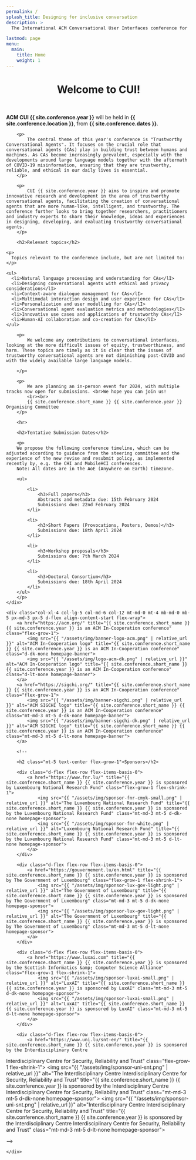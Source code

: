 ```yaml
---
permalink: /
splash_title: Designing for inclusive conversation
description: > 
  The International ACM Conversational User Interfaces conference for !!conference.year!! will take place in !!conference.location!! from !!conference.dates!!.

lastmod: page
menu:
  main:
    title: Home
    weight: 1
---
```


<h1 style="text-align: center;">Welcome to CUI!</h1>

<br>
  
<div class="row">
    <!-- <div class="col-xl-12 col-lg-12 col-md-12 col-12"> -->
    <div class="col-xl-8 col-lg-7 col-12">
        <p>
            <strong>ACM CUI {{ site.conference.year }}</strong> will be held in <strong>{{ site.conference.location }}</strong>, from <strong>{{ site.conference.dates }}</strong>. 
        </p>

        <p>
            The central theme of this year's conference is "Trustworthy Conversational Agents". It focuses on the crucial role that conversational agents (CAs) play in building trust between humans and machines. As CAs become increasingly prevalent, especially with the developments around large language models together with the aftermath of COVID-19 misinformation, ensuring that they are trustworthy, reliable, and ethical in our daily lives is essential.
        </p>
        
        <p>
            CUI {{ site.conference.year }} aims to inspire and promote innovative research and development in the area of trustworthy conversational agents, facilitating the creation of conversational agents that are more human-like, intelligent, and trustworthy. The conference further looks to bring together researchers, practitioners and industry experts to share their knowledge, ideas and experiences in designing, developing, and evaluating trustworthy conversational agents.
        </p>
        
        <h2>Relevant topics</h2>
    
    <p>
      Topics relevant to the conference include, but are not limited to:
    </p>
    
	<ul>
      <li>Natural language processing and understanding for CAs</lI>
      <li>Designing conversational agents with ethical and privacy considerations</lI>
      <li>Context-aware dialogue management for CAs</lI>
      <li>Multimodal interaction design and user experience for CAs</lI>
      <li>Personalization and user modelling for CAs</lI>
      <li>Conversational agent evaluation metrics and methodologies</lI>
      <li>Innovative use cases and applications of trustworthy CAs</lI>
      <li>Human-AI collaboration and co-creation for CAs</lI>
    </ul>
		
		<p>
			We welcome any contributions to conversational interfaces, looking at the more difficult issues of equity, trustworthiness, and harm. These topics are timely as it is clear that the issues of trustworthy conversational agents are not diminishing post-COVID and with the widely available large language models.

		</p>

		<p>
			We are planning an in-person event for 2024, with multiple tracks now open for submissions. <br>We hope you can join us!
			<br><br>
			{{ site.conference.short_name }} {{ site.conference.year }} Organising Committee
		</p>

		<hr>

		<h2>Tentative Submission Dates</h2>

		<p>
		We propose the following conference timeline, which can be adjusted according to guidance from the steering committee and the experience of the new revise and resubmit policy, as implemented recently by, e.g. the CHI and MobileHCI conferences.
		Note: All dates are in the AoE (Anywhere on Earth) timezone.

		<ul>

			<li>
				<h3>Full papers</h3>
				Abstracts and metadata due: 15th February 2024
				Submissions due: 22nd February 2024
			</li>

			<li>
				<h3>Short Papers (Provocations, Posters, Demos)</h3>
				Submissions due: 18th April 2024
			</li>

			<li>
				<h3>Workshop proposals</h3>
				Submissions due: 7th March 2024
			</li>

			<li>
				<h3>Doctoral Consortium</h3>
				Submissions due: 18th April 2024
			</li>
		</ul>
		</p>
	</div>

	<div class="col-xl-4 col-lg-5 col-md-6 col-12 mt-md-0 mt-4 mb-md-0 mb-5 px-md-3 px-5 d-flex align-content-start flex-wrap">
		<a href="https://acm.org/" title="{{ site.conference.short_name }} {{ site.conference.year }} is an ACM In-Cooperation conference" class="flex-grow-1">
			<img src="{{ "/assets/img/banner-logo-acm.png" | relative_url }}" alt="ACM In-Cooperation logo" title="{{ site.conference.short_name }} {{ site.conference.year }} is an ACM In-Cooperation conference" class="d-dk-none homepage-banner">
			<img src="{{ "/assets/img/logo-acm-dk.png" | relative_url }}" alt="ACM In-Cooperation logo" title="{{ site.conference.short_name }} {{ site.conference.year }} is an ACM In-Cooperation conference" class="d-lt-none homepage-banner">
		</a>
		<a href="https://sigchi.org/" title="{{ site.conference.short_name }} {{ site.conference.year }} is an ACM In-Cooperation conference" class="flex-grow-1">
			<img src="{{ "/assets/img/banner-sigchi.png" | relative_url }}" alt="ACM SIGCHI logo" title="{{ site.conference.short_name }} {{ site.conference.year }} is an ACM In-Cooperation conference" class="mt-md-3 mt-5 d-dk-none homepage-banner">
			<img src="{{ "/assets/img/banner-sigchi-dk.png" | relative_url }}" alt="ACM SIGCHI logo" title="{{ site.conference.short_name }} {{ site.conference.year }} is an ACM In-Cooperation conference" class="mt-md-3 mt-5 d-lt-none homepage-banner">
		</a>
	
		<!--
		
		<h2 class="mt-5 text-center flex-grow-1">Sponsors</h2>
		
		<div class="d-flex flex-row flex-items-basis-0">
			<a href="https://www.fnr.lu/" title="{{ site.conference.short_name }} {{ site.conference.year }} is sponsored by Luxembourg National Research Fund" class="flex-grow-1 flex-shrink-1">
				<img src="{{ "/assets/img/sponsor-fnr-cmyk-small.png" | relative_url }}" alt="The Luxembourg National Research Fund" title="{{ site.conference.short_name }} {{ site.conference.year }} is sponsored by the Luxembourg National Research Fund" class="mt-md-3 mt-5 d-dk-none homepage-sponsor">
				<img src="{{ "/assets/img/sponsor-fnr-white.png" | relative_url }}" alt="Luxembourg National Research Fund" title="{{ site.conference.short_name }} {{ site.conference.year }} is sponsored by the Luxembourg National Research Fund" class="mt-md-3 mt-5 d-lt-none homepage-sponsor">
			</a>
		</div>
		
		<div class="d-flex flex-row flex-items-basis-0">
			<a href="https://gouvernement.lu/en.html" title="{{ site.conference.short_name }} {{ site.conference.year }} is sponsored by The Government of Luxembourg" class="flex-grow-1 flex-shrink-1">
				<img src="{{ "/assets/img/sponsor-lux-gov-light.png" | relative_url }}" alt="The Government of Luxembourg" title="{{ site.conference.short_name }} {{ site.conference.year }} is sponsored by The Government of Luxembourg" class="mt-md-3 mt-5 d-dk-none homepage-sponsor">
				<img src="{{ "/assets/img/sponsor-lux-gov-light.png" | relative_url }}" alt="The Government of Luxembourg" title="{{ site.conference.short_name }} {{ site.conference.year }} is sponsored by The Government of Luxembourg" class="mt-md-3 mt-5 d-lt-none homepage-sponsor">
			</a>
		</div>
		
		<div class="d-flex flex-row flex-items-basis-0">
			<a href="https://www.luxai.com" title="{{ site.conference.short_name }} {{ site.conference.year }} is sponsored by the Scottish Informatics &amp; Computer Science Alliance" class="flex-grow-1 flex-shrink-1">
				<img src="{{ "/assets/img/sponsor-luxai-small.png" | relative_url }}" alt="LuxAI" title="{{ site.conference.short_name }} {{ site.conference.year }} is sponsored by LuxAI" class="mt-md-3 mt-5 d-dk-none homepage-sponsor">
				<img src="{{ "/assets/img/sponsor-luxai-small.png" | relative_url }}" alt="LuxAI" title="{{ site.conference.short_name }} {{ site.conference.year }} is sponsored by LuxAI" class="mt-md-3 mt-5 d-lt-none homepage-sponsor">
			</a>
		</div>
		
		<div class="d-flex flex-row flex-items-basis-0">
			<a href="https://www.uni.lu/snt-en/" title="{{ site.conference.short_name }} {{ site.conference.year }} is sponsored by the Interdisciplinary Centre
Interdisciplinary Centre for Security, Reliability and Trust" class="flex-grow-1 flex-shrink-1">
				<img src="{{ "/assets/img/sponsor-uni-snt.png" | relative_url }}" alt="The Interdisciplinary Centre
Interdisciplinary Centre for Security, Reliability and Trust" title="{{ site.conference.short_name }} {{ site.conference.year }} is sponsored by the Interdisciplinary Centre
Interdisciplinary Centre for Security, Reliability and Trust" class="mt-md-3 mt-5 d-dk-none homepage-sponsor">
				<img src="{{ "/assets/img/sponsor-uni-snt.png" | relative_url }}" alt="Interdisciplinary Centre
Interdisciplinary Centre for Security, Reliability and Trust" title="{{ site.conference.short_name }} {{ site.conference.year }} is sponsored by the Interdisciplinary Centre
Interdisciplinary Centre for Security, Reliability and Trust" class="mt-md-3 mt-5 d-lt-none homepage-sponsor">
			</a>
		</div>
		-->
		
	</div>
</div>
